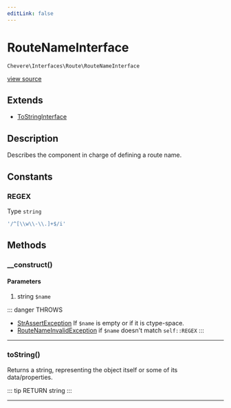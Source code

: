 ```yaml
---
editLink: false
---
```


# RouteNameInterface

`Chevere\Interfaces\Route\RouteNameInterface`

[view source](https://github.com/chevere/chevere/blob/master/src/Chevere/Interfaces/Route/RouteNameInterface.php)

## Extends

- [ToStringInterface](../To/ToStringInterface.md)

## Description

Describes the component in charge of defining a route name.

## Constants

### REGEX

Type `string`

```php
'/^[\\w\\-\\.]+$/i'
```

## Methods

### __construct()

#### Parameters

1. string `$name`

::: danger THROWS
- [StrAssertException](../../Exceptions/Str/StrAssertException.md) If `$name` is empty or if it is ctype-space.
- [RouteNameInvalidException](../../Exceptions/Route/RouteNameInvalidException.md) if `$name` doesn't match `self::REGEX`
:::

---

### toString()

Returns a string, representing the object itself or some of its data/properties.

::: tip RETURN
string
:::

---
